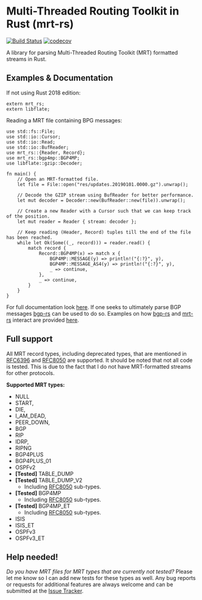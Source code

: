 # Multi-Threaded Routing Toolkit in Rust (mrt-rs)
[![Build Status](https://travis-ci.com/DevQps/mrt-rs.svg?branch=master)](https://travis-ci.com/DevQps/mrt-rs) [![codecov](https://codecov.io/gh/DevQps/mrt-rs/branch/master/graph/badge.svg)](https://codecov.io/gh/DevQps/mrt-rs)

A library for parsing Multi-Threaded Routing Toolkit (MRT) formatted streams in Rust.

## Examples & Documentation
If not using Rust 2018 edition:
```
extern mrt_rs;
extern libflate;
```

Reading a MRT file containing BPG messages:
```
use std::fs::File;
use std::io::Cursor;
use std::io::Read;
use std::io::BufReader;
use mrt_rs::{Reader, Record};
use mrt_rs::bgp4mp::BGP4MP;
use libflate::gzip::Decoder;

fn main() {
    // Open an MRT-formatted file.
    let file = File::open("res/updates.20190101.0000.gz").unwrap();

    // Decode the GZIP stream using BufReader for better performance.
    let mut decoder = Decoder::new(BufReader::new(file)).unwrap();

    // Create a new Reader with a Cursor such that we can keep track of the position.
    let mut reader = Reader { stream: decoder };

    // Keep reading (Header, Record) tuples till the end of the file has been reached.
    while let Ok(Some((_, record))) = reader.read() {
        match record {
            Record::BGP4MP(x) => match x {
                BGP4MP::MESSAGE(y) => println!("{:?}", y),
                BGP4MP::MESSAGE_AS4(y) => println!("{:?}", y),
                _ => continue,
            },
            _ => continue,
        }
    }
}
```
For full documentation look [here](https://docs.rs/mrt-rs/).
If one seeks to ultimately parse BGP messages [bgp-rs](https://github.com/DevQps/bgp-rs) can be used to do so.
Examples on how [bgp-rs](https://github.com/DevQps/bgp-rs) and [mrt-rs](https://github.com/DevQps/mrt-rs) interact are provided [here](https://docs.rs/bgp-rs).


## Full support
All MRT record types, including deprecated types, that are mentioned in [RFC6396](https://tools.ietf.org/html/rfc6396) and [RFC8050](https://tools.ietf.org/html/rfc8050) are supported.
It should be noted that not all code is tested. This is due to the fact that I do not have MRT-formatted streams for other protocols.

**Supported MRT types:**
- NULL
- START,
- DIE,
- I_AM_DEAD,
- PEER_DOWN,
- BGP
- RIP
- IDRP,
- RIPNG
- BGP4PLUS
- BGP4PLUS_01
- OSPFv2
- **[Tested]** TABLE_DUMP
- **[Tested]** TABLE_DUMP_V2
  - Including [RFC8050](https://tools.ietf.org/html/rfc8050) sub-types.
- **[Tested]** BGP4MP
  - Including [RFC8050](https://tools.ietf.org/html/rfc8050) sub-types.
- **[Tested]** BGP4MP_ET
  - Including [RFC8050](https://tools.ietf.org/html/rfc8050) sub-types.
- ISIS
- ISIS_ET
- OSPFv3
- OSPFv3_ET

## Help needed!
*Do you have MRT files for MRT types that are currently not tested?* Please let me know so I can add new tests for these types as well.
Any bug reports or requests for additional features are always welcome and can be submitted at the [Issue Tracker](https://github.com/DevQps/mrt-rs).

